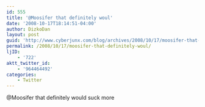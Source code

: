 ```yaml
---
id: 555
title: '@Moosifer that definitely woul'
date: '2008-10-17T18:14:51-04:00'
author: DizkoDan
layout: post
guid: 'http://www.cyberjunx.com/blog/archives/2008/10/17/moosifer-that-definitely-woul/'
permalink: /2008/10/17/moosifer-that-definitely-woul/
ljID:
    - '722'
aktt_twitter_id:
    - '964464492'
categories:
    - Twitter
---
```


@Moosifer that definitely would suck more